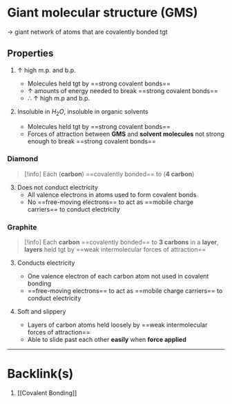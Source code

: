 # Giant molecular structure (GMS)
$\rightarrow$ giant network of atoms that are covalently bonded tgt
## Properties
1. $\uparrow$ high m.p. and b.p.
    - Molecules held tgt by ==strong covalent bonds==
    - $\uparrow$ amounts of energy needed to break ==strong covalent bonds==
    - $\therefore$ $\uparrow$ high m.p and b.p.

2. Insoluble in $H_2O$, insoluble in organic solvents
    - Molecules held tgt by ==strong covalent bonds==
    - Forces of attraction between **GMS** and **solvent molecules** not strong enough to break ==strong covalent bonds==
### Diamond
>[!info] Each (**carbon**) ==covalently bonded== to (**4 carbon**)

3. Does not conduct electricity
    - All valence electrons in atoms used to form covalent bonds
    - No ==free-moving electrons== to act as ==mobile charge carriers== to conduct electricity

### Graphite
>[!info] Each **carbon** ==covalently bonded== to **3 carbons** in a **layer**, **layers** held tgt by ==weak intermolecular forces of attraction==

3. Conducts electricity
    - One valence electron of each carbon atom not used in covalent bonding
    - ==free-moving electrons== to act as ==mobile charge carriers== to conduct electricity

4. Soft and slippery
    - Layers of carbon atoms held loosely by ==weak intermolecular forces of attraction==
    - Able to slide past each other **easily** when **force applied**

---
# Backlink(s)
1. [[Covalent Bonding]]